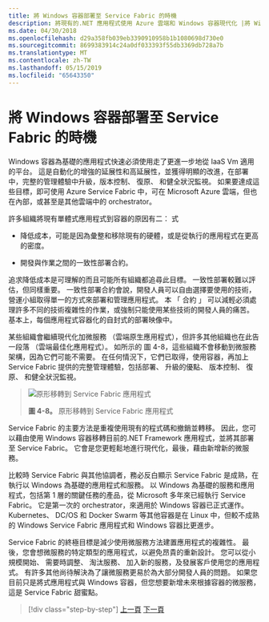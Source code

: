 ```yaml
---
title: 將 Windows 容器部署至 Service Fabric 的時機
description: 將現有的.NET 應用程式使用 Azure 雲端和 Windows 容器現代化 |將 Windows 容器部署到 Service Fabric 的時機
ms.date: 04/30/2018
ms.openlocfilehash: d29a358fb039eb3390910958b1b1080698d730e0
ms.sourcegitcommit: 8699383914c24a0df033393f55db3369db728a7b
ms.translationtype: MT
ms.contentlocale: zh-TW
ms.lasthandoff: 05/15/2019
ms.locfileid: "65643350"
---
```

# <a name="when-to-deploy-windows-containers-to-service-fabric"></a>將 Windows 容器部署至 Service Fabric 的時機

Windows 容器為基礎的應用程式快速必須使用走了更進一步地從 IaaS Vm 適用的平台。 這是自動化的增強的延展性和高延展性，並獲得明顯的改進，在部署中，完整的管理體驗中升級，版本控制、 復原、 和健全狀況監視。 如果要達成這些目標，即可使用 Azure Service Fabric 中，可在 Microsoft Azure 雲端，但也在內部，或甚至是其他雲端中的 orchestrator。

許多組織將現有單體式應用程式到容器的原因有二： 式

- 降低成本，可能是因為彙整和移除現有的硬體，或是從執行的應用程式在更高的密度。

- 開發與作業之間的一致性部署合約。

追求降低成本是可理解的而且可能所有組織都追尋此目標。 一致性部署較難以評估，但同樣重要。 一致性部署合約會說，開發人員可以自由選擇要使用的技術，營運小組取得單一的方式來部署和管理應用程式。 本 「 合約 」 可以減輕必須處理許多不同的技術複雜性的作業，或強制只能使用某些技術的開發人員的痛苦。 基本上，每個應用程式容器化的自封式的部署映像中。

某些組織會繼續現代化加微服務 （雲端原生應用程式），但許多其他組織也在此告一段落 （雲端最佳化應用程式）。 如所示的 圖 4-8，這些組織不會移動到微服務架構，因為它們可能不需要。 在任何情況下，它們已取得，使用容器，再加上 Service Fabric 提供的完整管理體驗，包括部署、 升級的優點、 版本控制、 復原、 和健全狀況監視。

> ![原形移轉到 Service Fabric 應用程式](./media/image8.png)
>
> **圖 4-8。** 原形移轉到 Service Fabric 應用程式

Service Fabric 的主要方法是重複使用現有的程式碼和撤銷並轉移。 因此，您可以藉由使用 Windows 容器移轉目前的.NET Framework 應用程式，並將其部署至 Service Fabric。 它會是您更輕鬆地進行現代化，最後，藉由新增新的微服務。

比較時 Service Fabric 與其他協調者，務必反白顯示 Service Fabric 是成熟，在執行以 Windows 為基礎的應用程式和服務。 以 Windows 為基礎的服務和應用程式，包括第 1 層的關鍵任務的產品，從 Microsoft 多年來已經執行 Service Fabric。 它是第一次的 orchestrator，來適用於 Windows 容器已正式運作。 Kubernetes、 DC/OS 和 Docker Swarm 等其他容器是在 Linux 中，但較不成熟的 Windows Service Fabric 應用程式和 Windows 容器比更進步。

Service Fabric 的終極目標是減少使用微服務方法建置應用程式的複雜性。 最後，您會想微服務的特定類型的應用程式，以避免昂貴的重新設計。 您可以從小規模開始、 需要時調整、 淘汰服務、 加入新的服務，及發展客戶使用您的應用程式。 有許多其他尚待解決為了讓微服務更易於為大部分開發人員的問題。 如果您目前只是將式應用程式與 Windows 容器，但您想要新增未來根據容器的微服務，這是 Service Fabric 甜蜜點。

>[!div class="step-by-step"]
>[上一頁](when-to-deploy-windows-containers-to-azure-vms-iaas-cloud.md)
>[下一頁](when-to-deploy-windows-containers-to-azure-container-service-kubernetes.md)
